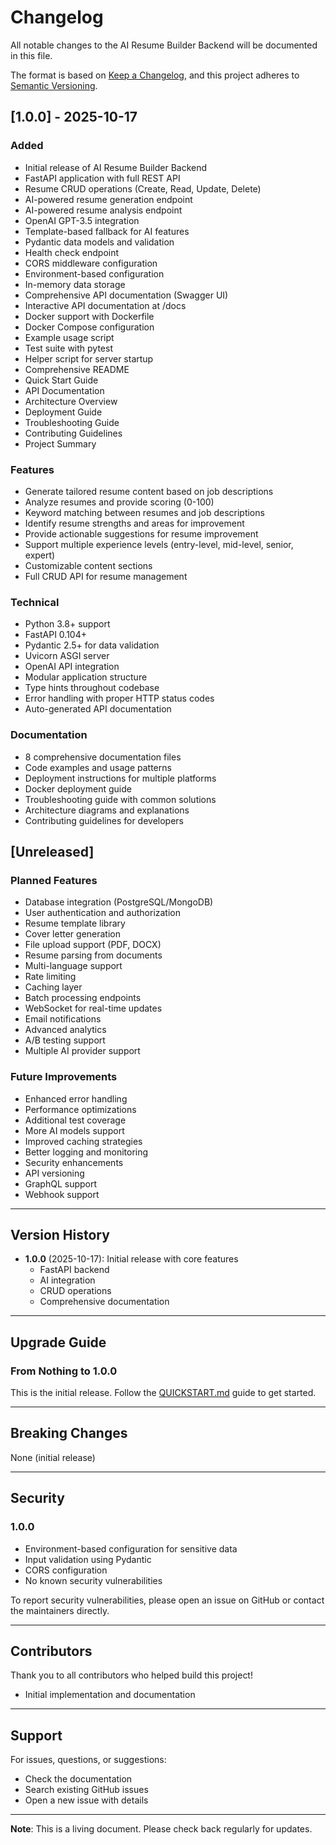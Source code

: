 # Changelog

All notable changes to the AI Resume Builder Backend will be documented in this file.

The format is based on [Keep a Changelog](https://keepachangelog.com/en/1.0.0/),
and this project adheres to [Semantic Versioning](https://semver.org/spec/v2.0.0.html).

## [1.0.0] - 2025-10-17

### Added
- Initial release of AI Resume Builder Backend
- FastAPI application with full REST API
- Resume CRUD operations (Create, Read, Update, Delete)
- AI-powered resume generation endpoint
- AI-powered resume analysis endpoint
- OpenAI GPT-3.5 integration
- Template-based fallback for AI features
- Pydantic data models and validation
- Health check endpoint
- CORS middleware configuration
- Environment-based configuration
- In-memory data storage
- Comprehensive API documentation (Swagger UI)
- Interactive API documentation at /docs
- Docker support with Dockerfile
- Docker Compose configuration
- Example usage script
- Test suite with pytest
- Helper script for server startup
- Comprehensive README
- Quick Start Guide
- API Documentation
- Architecture Overview
- Deployment Guide
- Troubleshooting Guide
- Contributing Guidelines
- Project Summary

### Features
- Generate tailored resume content based on job descriptions
- Analyze resumes and provide scoring (0-100)
- Keyword matching between resumes and job descriptions
- Identify resume strengths and areas for improvement
- Provide actionable suggestions for resume improvement
- Support multiple experience levels (entry-level, mid-level, senior, expert)
- Customizable content sections
- Full CRUD API for resume management

### Technical
- Python 3.8+ support
- FastAPI 0.104+
- Pydantic 2.5+ for data validation
- Uvicorn ASGI server
- OpenAI API integration
- Modular application structure
- Type hints throughout codebase
- Error handling with proper HTTP status codes
- Auto-generated API documentation

### Documentation
- 8 comprehensive documentation files
- Code examples and usage patterns
- Deployment instructions for multiple platforms
- Docker deployment guide
- Troubleshooting guide with common solutions
- Architecture diagrams and explanations
- Contributing guidelines for developers

## [Unreleased]

### Planned Features
- Database integration (PostgreSQL/MongoDB)
- User authentication and authorization
- Resume template library
- Cover letter generation
- File upload support (PDF, DOCX)
- Resume parsing from documents
- Multi-language support
- Rate limiting
- Caching layer
- Batch processing endpoints
- WebSocket for real-time updates
- Email notifications
- Advanced analytics
- A/B testing support
- Multiple AI provider support

### Future Improvements
- Enhanced error handling
- Performance optimizations
- Additional test coverage
- More AI models support
- Improved caching strategies
- Better logging and monitoring
- Security enhancements
- API versioning
- GraphQL support
- Webhook support

---

## Version History

- **1.0.0** (2025-10-17): Initial release with core features
  - FastAPI backend
  - AI integration
  - CRUD operations
  - Comprehensive documentation

---

## Upgrade Guide

### From Nothing to 1.0.0

This is the initial release. Follow the [QUICKSTART.md](QUICKSTART.md) guide to get started.

---

## Breaking Changes

None (initial release)

---

## Security

### 1.0.0
- Environment-based configuration for sensitive data
- Input validation using Pydantic
- CORS configuration
- No known security vulnerabilities

To report security vulnerabilities, please open an issue on GitHub or contact the maintainers directly.

---

## Contributors

Thank you to all contributors who helped build this project!

- Initial implementation and documentation

---

## Support

For issues, questions, or suggestions:
- Check the documentation
- Search existing GitHub issues
- Open a new issue with details

---

**Note**: This is a living document. Please check back regularly for updates.
